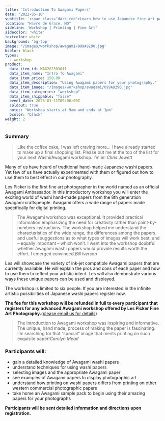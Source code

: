 ```yaml
---
title: 'Introduction To Awagami Papers'
date: "2022-05-10"
subtitle: '<span class="dark-red">Learn how to use Japanese fine art papers for <span class="fw7">your photography.</span>.</span>'
location: "Havre de Grace, MD"
sideline: 'Workshop | Printing | Fine Art'
sidecolor: 'white'
textcolor: white
background: 'bg-top'
image: "/images/workshop/awagami/099A8290.jpg"
bcolor: black
types:
  - workshop
product:
  data_item_id: WAG202303011
  data_item_name: "Intro To Awagami"
  data_item_price: 150.00
  data_item_description: "Using Awagami papers for your photography."
  data_item_image: "/images/workshop/awagami/099A8290.jpg"
  data_item_categories: "workshop"
  data_item_shippable: "false"
  event_date: 2023-03-11T09:00:00Z
  soldout: true
  notes: "Workshop starts at 9am and ends at 1pm"
  bcolor: "black"
weight: 2
---
```

### Summary

> Like the coffee cake, I was left craving more… I have already started to make up a final shopping list. Please put me at the top of the list for your next Washi/Awagami workshop. I’m in! <cite>Chris Jewett</cite>

Many of us have heard of traditional hand-made Japanese washi papers. Yet few of us have actually experimented with them or figured out how to use them to best effect in our photography.

Les Picker is the first fine art photographer in the world named as an official Awagami Ambassador. In this introductory workshop you will enter the exciting world of washi hand-made papers from the 8th generation Awagami craftspeople. Awagami offers a wide range of papers made specifically for digital printing. 

> The Awagami workshop was exceptional. It provided practical information emphasizing the need for creativity rather than paint-by-numbers instructions. The workshop helped me understand the characteristics of the wide range, the differences among the papers, and useful suggestions as to what types of images will work best, and – equally important – which won’t. I went into the workshop doubtful whether Awagami washi papers would provide results worth the effort. I emerged convinced.<cite>Bill Iverson</cite>

Les will showcase the variety of ink-jet compatible Awagami papers that are currently available. He will explain the pros and cons of each paper and how to use them to reflect your artistic intent. Les will also demonstrate various ways these unique papers can be used and displayed. 

The workshop is limited to six people. If you are interested in the infinite artistic possibilities of Japanese washi papers register now.

**The fee for this workshop will be refunded in full to every participant that registers for any advanced Awagami workshop offered by Les Picker Fine Art Photography.**([please email us for details](mailto:lespicker@gmail.com))

> The Introduction to Awagami workshop was inspiring and informative. The unique, hand made, process of making the paper is fascinating. I’m searching for that “special” image that merits printing on such exquisite paper!<cite>Carolyn Mead</cite>
 
### Participants will:
- gain a detailed knowledge of Awagami washi papers
- understand techniques for using washi papers
- selecting images and the appropriate Awagami paper
- see examples of Awagami papers to display photographic art
- understand how printing on washi papers differs from printing on other western commercial photographic papers
- take home an Awagami sample pack to begin using their amazing papers for your photographs

**Participants will be sent detailed information and directions upon registration.**

